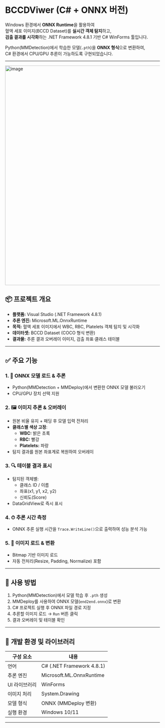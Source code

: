 # **BCCDViwer (C# + ONNX 버전)**

Windows 환경에서 **ONNX Runtime**을 활용하여  
혈액 세포 이미지(BCCD Dataset)를 **실시간 객체 탐지**하고,  
**검출 결과를 시각화**하는 .NET Framework 4.8.1 기반 C# WinForms 툴입니다.  

Python(MMDetection)에서 학습한 모델(`.pth`)을 **ONNX 형식**으로 변환하여,  
C# 환경에서 CPU/GPU 추론이 가능하도록 구현되었습니다.  

---
<img width="1136" height="713" alt="image" src="https://github.com/user-attachments/assets/06fcf62d-9e48-42bb-9cfb-f0e55567d4a7" />

## 📦 프로젝트 개요

- **플랫폼:** Visual Studio (.NET Framework 4.8.1)  
- **추론 엔진:** Microsoft.ML.OnnxRuntime  
- **목적:** 혈액 세포 이미지에서 WBC, RBC, Platelets 객체 탐지 및 시각화  
- **데이터셋:** BCCD Dataset (COCO 형식 변환)  
- **결과물:** 추론 결과 오버레이 이미지, 검출 좌표·클래스 테이블

---

## ✅ 주요 기능

### 1. 📂 ONNX 모델 로드 & 추론
- Python(MMDetection + MMDeploy)에서 변환한 ONNX 모델 불러오기
- CPU/GPU 장치 선택 지원

### 2. 🖼️ 이미지 추론 & 오버레이
- 원본 비율 유지 + 패딩 후 모델 입력 전처리
- **클래스별 색상 고정**:
  - **WBC:** 밝은 초록
  - **RBC:** 빨강
  - **Platelets:** 파랑
- 탐지 결과를 원본 좌표계로 복원하여 오버레이

### 3. 🔍 테이블 결과 표시
- 탐지된 객체별:
  - 클래스 ID / 이름
  - 좌표(x1, y1, x2, y2)
  - 신뢰도(Score)
- DataGridView로 즉시 표시

### 4. ⏱ 추론 시간 측정
- ONNX 추론 실행 시간을 `Trace.WriteLine()`으로 출력하여 성능 분석 가능

### 5. 💾 이미지 로드 & 변환
- Bitmap 기반 이미지 로드
- 자동 전처리(Resize, Padding, Normalize) 포함

---

## 🧰 사용 방법

1. Python(MMDetection)에서 모델 학습 후 `.pth` 생성  
2. MMDeploy를 사용하여 ONNX 모델(`end2end.onnx`)로 변환  
3. C# 프로젝트 실행 후 ONNX 파일 경로 지정  
4. 추론할 이미지 로드 → `Run` 버튼 클릭  
5. 결과 오버레이 및 테이블 확인

---

## 🔧 개발 환경 및 라이브러리

| 구성 요소 | 내용 |
|------------|------|
| 언어 | C# (.NET Framework 4.8.1) |
| 추론 엔진 | Microsoft.ML.OnnxRuntime |
| UI 라이브러리 | WinForms |
| 이미지 처리 | System.Drawing |
| 모델 형식 | ONNX (MMDeploy 변환) |
| 실행 환경 | Windows 10/11 |

---

